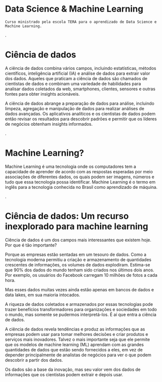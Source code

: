 # Data Science & Machine Learning

    Curso ministrado pela escola TERA para o aprendizado de Data Science e Machine Learning. 


.
# Ciência de dados 
A ciência de dados combina vários campos, incluindo estatísticas, métodos científicos, inteligência artificial (IA) e análise de dados para extrair valor dos dados. Aqueles que praticam a ciência de dados são chamados de cientistas de dados e combinam uma variedade de habilidades para analisar dados coletados da web, smartphones, clientes, sensores e outras fontes para obter insights acionáveis.

A ciência de dados abrange a preparação de dados para análise, incluindo limpeza, agregação e manipulação de dados para realizar análises de dados avançadas. Os aplicativos analíticos e os cientistas de dados podem então revisar os resultados para descobrir padrões e permitir que os líderes de negócios obtenham insights informados.

.

# Machine Learning?
Machine Learning é uma tecnologia onde os computadores tem a capacidade de aprender de acordo com as respostas esperadas por meio associações de diferentes dados, os quais podem ser imagens, números e tudo que essa tecnologia possa identificar. Machine Learning é o termo em inglês para a tecnologia conhecida no Brasil como aprendizado de máquina.

.
# Ciência de dados: Um recurso inexplorado para machine learning
Ciência de dados é um dos campos mais interessantes que existem hoje. Por que é tão importante?

Porque as empresas estão sentadas em um tesouro de dados. Como a tecnologia moderna permitiu a criação e armazenamento de quantidades crescentes de informações, os volumes de dados explodiram. Estima-se que 90% dos dados do mundo tenham sido criados nos últimos dois anos. Por exemplo, os usuários do Facebook carregam 10 milhões de fotos a cada hora.

Mas esses dados muitas vezes ainda estão apenas em bancos de dados e data lakes, em sua maioria intocados.

A riqueza de dados coletados e armazenados por essas tecnologias pode trazer benefícios transformadores para organizações e sociedades em todo o mundo, mas somente se pudermos interpretá-los. É aí que entra a ciência de dados.

A ciência de dados revela tendências e produz as informações que as empresas podem usar para tomar melhores decisões e criar produtos e serviços mais inovadores. Talvez o mais importante seja que ele permite que os modelos de machine learning (ML) aprendam com as grandes quantidades de dados que estão sendo fornecidos a eles, em vez de depender principalmente de analistas de negócios para ver o que podem descobrir a partir dos dados.

Os dados são a base da inovação, mas seu valor vem dos dados de informações que os cientistas podem extrair e depois usar.
